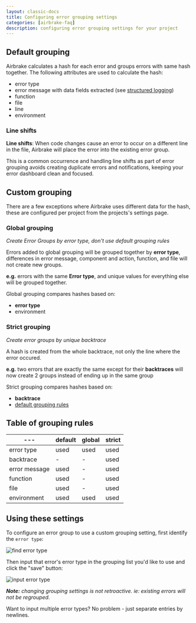 ```yaml
---
layout: classic-docs
title: Configuring error grouping settings
categories: [airbrake-faq]
description: configuring error grouping settings for your project
---
```


## Default grouping
Airbrake calculates a hash for each error and groups errors with same hash together.
The following attributes are used to calculate the hash:

- error type
- error message with data fields extracted
(see [structured logging](/docs/features/structured-logging))
- function
- file
- line
- environment

### Line shifts

**Line shifts**: When code changes cause an error to occur on a different line in
the file, Airbrake will place the error into the existing error group.

This is a common occurrence and handling line shifts as part of error grouping
avoids creating duplicate errors and notifications, keeping your error dashboard
clean and focused.

## Custom grouping
There are a few exceptions where Airbrake uses different data for the hash, these
are configured per project from the projects's settings page.

### Global grouping
*Create Error Groups by error type, don't use default grouping rules*

Errors added to global grouping will be grouped together by **error type**,
differences in error message, component and action, function, and file will
not create new groups.

**e.g.** errors with the same **Error type**, and unique values for everything else will be grouped together.

Global grouping compares hashes based on:

- **error type**
- environment

### Strict grouping
*Create error groups by unique backtrace*

A hash is created from the whole backtrace, not only the line where the error occured.

**e.g.**
two errors that are exactly the same except for their **backtraces** will now
create 2 groups instead of ending up in the same group

Strict grouping compares hashes based on:

- **backtrace**
- [default grouping rules](#default-grouping)

## Table of grouping rules

---|default|global|strict
---|---|---|---
error type|used|used|used
backtrace| - | - |used
error message| used | - | used
function|used| - |used
file |used| - |used
environment|used|used|used

## Using these settings
To configure an error group to use a custom grouping setting, first identify the
`error type`:

![find error type](/docs/assets/img/docs/airbrake/grouping_settings_error_type.png)

Then input that error's error type in the grouping list you'd like to use and
click the "save" button:

![input error type](/docs/assets/img/docs/airbrake/grouping_settings_text_box.png)

*__Note:__ changing grouping settings is not retroactive. ie: existing errors
will not be regrouped.*

Want to input multiple error types? No problem - just separate entries by
newlines.
